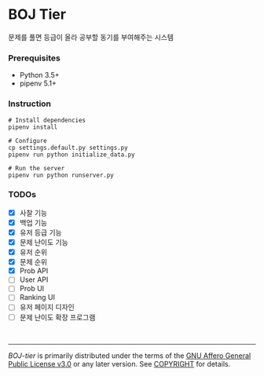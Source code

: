 BOJ Tier
========
문제를 풀면 등급이 올라 공부할 동기를 부여해주는 시스템

### Prerequisites
- Python 3.5+
- pipenv 5.1+

### Instruction
```
# Install dependencies
pipenv install

# Configure
cp settings.default.py settings.py
pipenv run python initialize_data.py

# Run the server
pipenv run python runserver.py
```

### TODOs
- [x] 사찰 기능
- [x] 백업 기능
- [x] 유저 등급 기능
- [x] 문제 난이도 기능
- [x] 유저 순위
- [x] 문제 순위
- [x] Prob API
- [ ] User API
- [ ] Prob UI
- [ ] Ranking UI
- [ ] 유저 페이지 디자인
- [ ] 문제 난이도 확장 프로그램

<br>

--------

*BOJ-tier* is primarily distributed under the terms of the [GNU Affero General
Public License v3.0] or any later version. See [COPYRIGHT] for details.

[GNU Affero General Public License v3.0]: LICENSE
[COPYRIGHT]: COPYRIGHT
